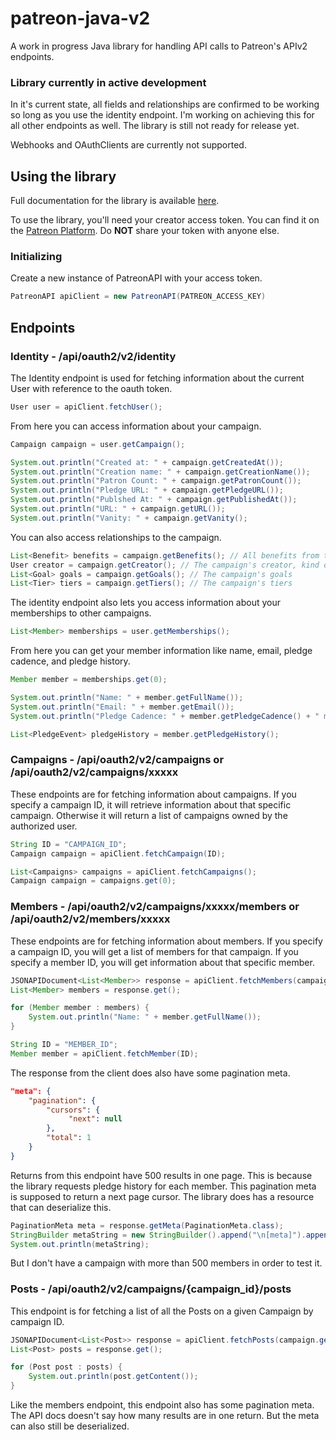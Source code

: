 # patreon-java-v2
 A work in progress Java library for handling API calls to Patreon's APIv2 endpoints.
 
 ### Library currently in active development
 In it's current state, all fields and relationships are confirmed to be working so long as you use the identity endpoint. I'm working on achieving this for all other endpoints as well. The library is still not ready for release yet.
 
Webhooks and OAuthClients are currently not supported.
 
## Using the library
Full documentation for the library is available [here](https://dylwedma11748.github.io/patreon-java-v2/index.html).

To use the library, you'll need your creator access token. You can find it on the [Patreon Platform](https://www.patreon.com/portal/registration/register-clients). Do **NOT** share your token with anyone else.

### Initializing
Create a new instance of PatreonAPI with your access token.
```java
PatreonAPI apiClient = new PatreonAPI(PATREON_ACCESS_KEY)
```

## Endpoints

### Identity - /api/oauth2/v2/identity
The Identity endpoint is used for fetching information about the current User with reference to the oauth token.
```java
User user = apiClient.fetchUser();
```
From here you can access information about your campaign.
```java
Campaign campaign = user.getCampaign();

System.out.println("Created at: " + campaign.getCreatedAt());
System.out.println("Creation name: " + campaign.getCreationName());
System.out.println("Patron Count: " + campaign.getPatronCount());
System.out.println("Pledge URL: " + campaign.getPledgeURL());
System.out.println("Publshed At: " + campaign.getPublishedAt());
System.out.println("URL: " + campaign.getURL());
System.out.println("Vanity: " + campaign.getVanity();
```
You can also access relationships to the campaign.
```java
List<Benefit> benefits = campaign.getBenefits(); // All benefits from the campaign
User creator = campaign.getCreator(); // The campaign's creator, kind of redundant for the identity endpoint
List<Goal> goals = campaign.getGoals(); // The campaign's goals
List<Tier> tiers = campaign.getTiers(); // The campaign's tiers
```
The identity endpoint also lets you access information about your memberships to other campaigns.
```java
List<Member> memberships = user.getMemberships();
```
From here you can get your member information like name, email, pledge cadence, and pledge history.
```java
Member member = memberships.get(0);

System.out.println("Name: " + member.getFullName());
System.out.println("Email: " + member.getEmail());
System.out.println("Pledge Cadence: " + member.getPledgeCadence() + " months");

List<PledgeEvent> pledgeHistory = member.getPledgeHistory();
```

### Campaigns - /api/oauth2/v2/campaigns or /api/oauth2/v2/campaigns/xxxxx
These endpoints are for fetching information about campaigns. If you specify a campaign ID, it will retrieve information about that specific campaign. Otherwise it will return a list of campaigns owned by the authorized user.
```java
String ID = "CAMPAIGN_ID";
Campaign campaign = apiClient.fetchCampaign(ID);
```
```java
List<Campaigns> campaigns = apiClient.fetchCampaigns();
Campaign campaign = campaigns.get(0);
```

### Members - /api/oauth2/v2/campaigns/xxxxx/members or /api/oauth2/v2/members/xxxxx
These endpoints are for fetching information about members. If you specify a campaign ID, you will get a list of members for that campaign. If you specify a member ID, you will get information about that specific member.
```java
JSONAPIDocument<List<Member>> response = apiClient.fetchMembers(campaign.getID());
List<Member> members = response.get();

for (Member member : members) {
    System.out.println("Name: " + member.getFullName());
}
```
```java
String ID = "MEMBER_ID";
Member member = apiClient.fetchMember(ID);
```
The response from the client does also have some pagination meta.
```json
"meta": {
    "pagination": {
        "cursors": {
             "next": null
        },
        "total": 1
    }
}
```
Returns from this endpoint have 500 results in one page. This is because the library requests pledge history for each member. This pagination meta is supposed to return a next page cursor. The library does has a resource that can deserialize this.
```java
PaginationMeta meta = response.getMeta(PaginationMeta.class);
StringBuilder metaString = new StringBuilder().append("\n[meta]").append("\ntotal: " + meta.getTotal()).append("\nnext: " + meta.getNextCursor() + "\n");
System.out.println(metaString);
```
But I don't have a campaign with more than 500 members in order to test it.

### Posts - /api/oauth2/v2/campaigns/{campaign_id}/posts
This endpoint is for fetching a list of all the Posts on a given Campaign by campaign ID.
```java
JSONAPIDocument<List<Post>> response = apiClient.fetchPosts(campaign.getID());
List<Post> posts = response.get();

for (Post post : posts) {
    System.out.println(post.getContent());
}
```
Like the members endpoint, this endpoint also has some pagination meta. The API docs doesn't say how many results are in one return. But the meta can also still be deserialized.
